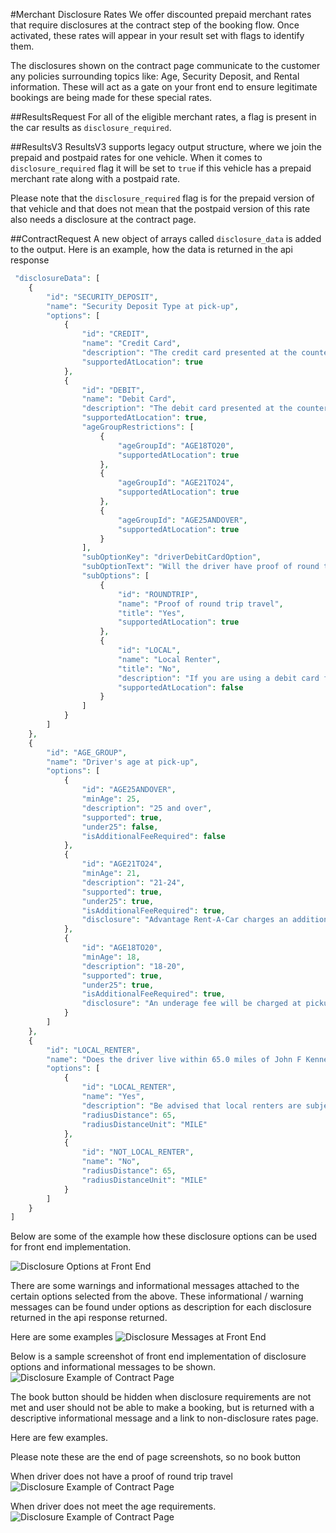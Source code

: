 #Merchant Disclosure Rates
We offer discounted prepaid merchant rates that require disclosures at the contract step of the booking flow. Once activated, these rates will appear in your result set with flags to identify them.

The disclosures shown on the contract page communicate to the customer any policies surrounding topics like: Age, Security Deposit, and Rental information. These will act as a gate on your front end to ensure legitimate bookings are being made for these special rates. 


##ResultsRequest
For all of the eligible merchant rates, a flag is present in the car results as `disclosure_required`.

##ResultsV3
ResultsV3 supports legacy output structure, where we join the prepaid and postpaid rates for one vehicle. When it comes to `disclosure_required` flag it will be set to `true` if this vehicle has a prepaid merchant rate along with a postpaid rate. 

Please note that the `disclosure_required` flag is for the prepaid version of that vehicle and that does not mean that the postpaid version of this rate also needs a disclosure at the contract page.

##ContractRequest
A new object of arrays called `disclosure_data` is added to the output.
Here is an example, how the data is returned in the api response

```php
 "disclosureData": [
    {
        "id": "SECURITY_DEPOSIT",
        "name": "Security Deposit Type at pick-up",
        "options": [
            {
                "id": "CREDIT",
                "name": "Credit Card",
                "description": "The credit card presented at the counter must be in the primary driver’s name. The amount of credit required depends on car type, rental period, and optional items. Debit cards cannot be used as credit for car rentals.",
                "supportedAtLocation": true
            },
            {
                "id": "DEBIT",
                "name": "Debit Card",
                "description": "The debit card presented at the counter must be in the primary driver's name. Any funds used for the deposit cannot be accessed until after the car is returned. The amount required depends upon car type, rental period, and optional items.",
                "supportedAtLocation": true,
                "ageGroupRestrictions": [
                    {
                        "ageGroupId": "AGE18TO20",
                        "supportedAtLocation": true
                    },
                    {
                        "ageGroupId": "AGE21TO24",
                        "supportedAtLocation": true
                    },
                    {
                        "ageGroupId": "AGE25ANDOVER",
                        "supportedAtLocation": true
                    }
                ],
                "subOptionKey": "driverDebitCardOption",
                "subOptionText": "Will the driver have proof of round trip travel?",
                "subOptions": [
                    {
                        "id": "ROUNDTRIP",
                        "name": "Proof of round trip travel",
                        "title": "Yes",
                        "supportedAtLocation": true
                    },
                    {
                        "id": "LOCAL",
                        "name": "Local Renter",
                        "title": "No",
                        "description": "If you are using a debit card for the security deposit you must have proof of round trip travel (for example, your airline ticket). Can you use a credit card instead?",
                        "supportedAtLocation": false
                    }
                ]
            }
        ]
    },
    {
        "id": "AGE_GROUP",
        "name": "Driver's age at pick-up",
        "options": [
            {
                "id": "AGE25ANDOVER",
                "minAge": 25,
                "description": "25 and over",
                "supported": true,
                "under25": false,
                "isAdditionalFeeRequired": false
            },
            {
                "id": "AGE21TO24",
                "minAge": 21,
                "description": "21-24",
                "supported": true,
                "under25": true,
                "isAdditionalFeeRequired": true,
                "disclosure": "Advantage Rent-A-Car charges an additional fee at pickup for renters under the age of 25."
            },
            {
                "id": "AGE18TO20",
                "minAge": 18,
                "description": "18-20",
                "supported": true,
                "under25": true,
                "isAdditionalFeeRequired": true,
                "disclosure": "An underage fee will be charged at pickup for renters under the age of 21."
            }
        ]
    },
    {
        "id": "LOCAL_RENTER",
        "name": "Does the driver live within 65.0 miles of John F Kennedy Intl Airport?",
        "options": [
            {
                "id": "LOCAL_RENTER",
                "name": "Yes",
                "description": "Be advised that local renters are subject to mileage restrictions and can only rent certain car classes. Please read the partner policy for details.",
                "radiusDistance": 65,
                "radiusDistanceUnit": "MILE"
            },
            {
                "id": "NOT_LOCAL_RENTER",
                "name": "No",
                "radiusDistance": 65,
                "radiusDistanceUnit": "MILE"
            }
        ]
    }
]
```

Below are some of the example how these disclosure options can be used for front end implementation.

![Disclosure Options at Front End](/Users/lbrar/Projects/api-documentation/src/assets/guides/Car-Disclosure-Questions.png)

There are some warnings and informational messages attached to the certain options selected from the above. These informational / warning messages can be found under options as description for each disclosure returned in the api response returned.

Here are some examples
![Disclosure Messages at Front End](/Users/lbrar/Projects/api-documentation/src/assets/guides/Car-Disclosure-Warning-and-Informational-Messages.png)

Below is a sample screenshot of front end implementation of disclosure options and informational messages to be shown.
![Disclosure Example of Contract Page](/Users/lbrar/Projects/api-documentation/src/assets/guides/Car-Disclosure-Advantage-Example.png)

The book button should be hidden when disclosure requirements are not met and user should not be able to make a booking, but is returned with a descriptive informational message and a link to non-disclosure rates page. 

Here are few examples.

Please note these are the end of page screenshots, so no book button 

When driver does not have a proof of round trip travel
![Disclosure Example of Contract Page](/Users/lbrar/Projects/api-documentation/src/assets/guides/Car-disclosure-debit-no-proof-of-travel.png)


When driver does not meet the age requirements.
![Disclosure Example of Contract Page](/Users/lbrar/Projects/api-documentation/src/assets/guides/Car-disclosure-driver-under-age.png)
